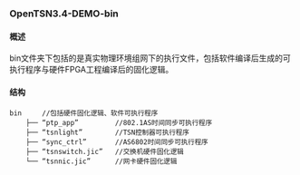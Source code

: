 ### OpenTSN3.4-DEMO-bin

#### 概述

bin文件夹下包括的是真实物理环境组网下的执行文件，包括软件编译后生成的可执行程序与硬件FPGA工程编译后的固化逻辑。

#### 结构
    bin     //包括硬件固化逻辑、软件可执行程序
		├── “ptp_app”         //802.1AS时间同步可执行程序
		├── “tsnlight”        //TSN控制器可执行程序
        ├── “sync_ctrl”       //AS6802时间同步可执行程序		
		├── “tsnswitch.jic”   //交换机硬件固化逻辑		
		└── “tsnnic.jic”      //网卡硬件固化逻辑
      
 
